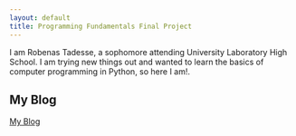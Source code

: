 ```yaml
---
layout: default
title: Programming Fundamentals Final Project
---
```


I am Robenas Tadesse, a sophomore attending University Laboratory High School. I am trying new things out and wanted to learn the basics of computer programming in Python, so here I am!.

## My Blog

[My Blog](blog.html)
